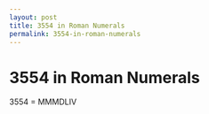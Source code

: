 ```yaml
---
layout: post
title: 3554 in Roman Numerals
permalink: 3554-in-roman-numerals
---
```


# 3554 in Roman Numerals

3554 = MMMDLIV
